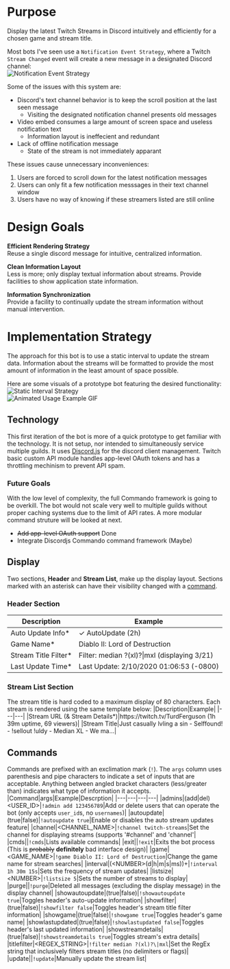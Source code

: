 # Purpose
Display the latest Twitch Streams in Discord intuitively and efficiently for a chosen game and stream title.

Most bots I've seen use a `Notification Event Strategy`, where a Twitch `Stream Changed` event will create a new message in a designated Discord channel:  
![Notification Event Strategy](/media/notification_strategy.png)

Some of the issues with this system are:
- Discord's text channel behavior is to keep the scroll position at the last seen message
  - Visiting the designated notification channel presents old messages
- Video embed consumes a large amount of screen space and useless notification text
  - Information layout is ineffecient and redundant
- Lack of offline notification message
  - State of the stream is not immediately apparant

These issues cause unnecessary inconveniences:
1. Users are forced to scroll down for the latest notification messages
2. Users can only fit a few notification messsages in their text channel window
3. Users have no way of knowing if these streamers listed are still online

# Design Goals
**Efficient Rendering Strategy**  
Reuse a single discord message for intuitive, centralized information.

**Clean Information Layout**  
Less is more; only display textual information about streams. Provide facilities to show application state information.

**Information Synchronization**  
Provide a facility to continually update the stream information without manual intervention.

# Implementation Strategy
The approach for this bot is to use a static interval to update the stream data. Information about the streams will be formatted to provide the most amount of information in the least amount of space possible.

Here are some visuals of a prototype bot featuring the desired functionality:  
![Static Interval Strategy](/media/message_strategy.png)  
![Animated Usage Example GIF](/media/ttvsl_simple_example.gif)

## Technology
This first iteration of the bot is more of a quick prototype to get familiar with the technology. It is not setup, nor intended to simultaneously service multiple guilds. It uses [Discord.js](https://github.com/discordjs/discord.js) for the discord client management. Twitch basic custom API module handles app-level OAuth tokens and has a throttling mechinism to prevent API spam.

### Future Goals
With the low level of complexity, the full Commando framework is going to be overkill. The bot would not scale very well to multiple guilds without proper caching systems due to the limit of API rates. A more modular command struture will be looked at next.

- ~~Add app-level OAuth support~~ Done
- Integrate Discordjs Commando command framework (Maybe)

## Display 
Two sections, **Header** and **Stream List**, make up the display layout. Sections marked with an asterisk can have their visibility changed with a [command](#commands).

### Header Section
|Description|Example|
|---|---|
|Auto Update Info*|✓ AutoUpdate (2h)|
|Game Name*|Diablo II: Lord of Destruction|
|Stream Title Filter*|Filter: median ?(xl)?\|mxl (displaying 3/21)|
|Last Update Time*|Last Update: 2/10/2020 01:06:53 (-0800)|

### Stream List Section  
The stream title is hard coded to a maximum display of 80 characters. Each stream is rendered using the same template below:
|Description|Example|
|---|---|
|Stream URL (& Stream Details*)|<noLink>h</noLink>ttps://twitch.tv/TurdFerguson (1h 39m uptime, 69 viewers)|
|Stream Title|Just casually lvling a sin -  Selffound! - !sellout !uldy - Median XL - We ma...|

## Commands
Commands are prefixed with an exclimation mark (`!`). The `args` column uses parenthesis and pipe characters to indicate a set of inputs that are acceptable. Anything between angled bracket characters (less/greater than) indicates what type of information it accepts.
|Command|args|Example|Descrption|
|---|---|---|---|
|admins|(add\|del) <USER_ID>|`!admin add 123456789`|Add or delete users that can operate the bot (only accepts `user_id`s, no `usernames`)|
|autoupdate|(true\|false)|`!autoupdate true`|Enable or disables the auto stream updates feature|
|channel|<CHANNEL_NAME>|`!channel twitch-streams`|Set the channel for displaying streams (supports '#channel' and 'channel'|
|cmds||`!cmds`|Lists available commands|
|exit||`!exit`|Exits the bot process (This is ~~probably~~ **definitely** bad interface design)|
|game|<GAME_NAME>|`!game Diablo II: Lord of Destruction`|Change the game name for stream searches|
|interval|(\<NUMBER\>(d\|h\|m\|s\|ms))+|`!interval 1h 30m 15s`|Sets the frequency of stream updates|
|listsize|\<NUMBER\>|`!listsize 5`|Sets the number of streams to display|
|purge||`!purge`|Deleted all messages (excluding the display message) in the display channel|
|showautoupdate|(true\|false)|`!showautoupdate true`|Toggles header's auto-update information|
|showfilter|(true\|false)|`!showfilter false`|Toggles header's stream title filter information|
|showgame|(true\|false)|`!showgame true`|Toggles header's game name|
|showlastupdated|(true\|false)|`!showlastupdated false`|Toggles header's last updated information|
|showstreamdetails|(true\|false)|`!showstreamdetails true`|Toggles stream's extra details|
|titlefilter|<REGEX_STRING>|`!filter median ?(xl)?\|mxl`|Set the RegEx string that inclusively filters stream titles (no delimiters or flags)|
|update||`!update`|Manually update the stream list|
